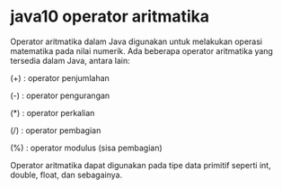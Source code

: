 # java10 operator aritmatika

Operator aritmatika dalam Java digunakan untuk melakukan operasi matematika pada nilai numerik. Ada beberapa operator aritmatika yang tersedia dalam Java, antara lain:

 (+) : operator penjumlahan

 (-) : operator pengurangan

 (*) : operator perkalian

 (/) : operator pembagian

 (%) : operator modulus (sisa pembagian)

Operator aritmatika dapat digunakan pada tipe data primitif seperti int, double, float, dan sebagainya. 
